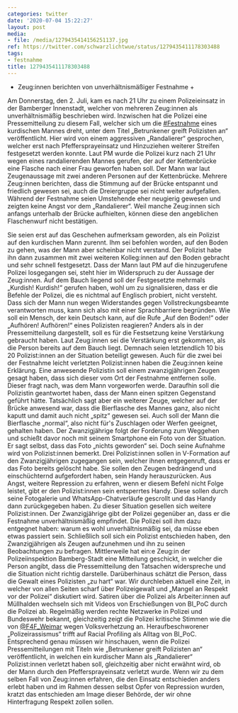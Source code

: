 ```yaml
---
categories: twitter
date: '2020-07-04 15:22:27'
layout: post
media:
- file: /media/1279435414156251137.jpg
ref: https://twitter.com/schwarzlichtwue/status/1279435411178303488
tags:
- festnahme
title: 1279435411178303488
---
```

+ Zeug:innen berichten von unverhältnismäßiger Festnahme + 



Am Donnerstag, den 2. Juli, kam es nach 21 Uhr zu einem Polizeieinsatz in der Bamberger Innenstadt, welcher von mehreren Zeug:innen als unverhältnismäßig beschrieben wird.
Inzwischen hat die Polizei eine Pressemitteilung zu diesem Fall, welcher sich um die [#Festnahme](/t/festnahme) eines kurdischen Mannes dreht, unter dem Titel „Betrunkener greift Polizisten an“ veröffentlicht. 
Hier wird von einem aggressiven „Randalierer“ gesprochen, welcher erst nach Pfeffersprayeinsatz und Hinzuziehen weiterer Streifen festgesetzt werden konnte.
Laut PM wurde die Polizei kurz nach 21 Uhr wegen eines randalierenden Mannes gerufen, der auf der Kettenbrücke eine Flasche nach einer Frau geworfen haben soll. Der Mann war laut Zeugenaussage mit zwei anderen Personen auf der Kettenbrücke.
Mehrere Zeug:innen berichten, dass die Stimmung auf der Brücke entspannt und friedlich gewesen sei, auch die Dreiergruppe sei nicht weiter aufgefallen. Während der Festnahme seien Umstehende eher neugierig gewesen und zeigten keine Angst vor dem „Randalierer“.
Weil manche Zeug:innen sich anfangs unterhalb der Brücke aufhielten, können diese den angeblichen Flaschenwurf nicht bestätigen. 



Sie seien erst auf das Geschehen aufmerksam geworden, als ein Polizist auf den kurdischen Mann zurennt.
Ihm sei befohlen worden, auf den Boden zu gehen, was der Mann aber scheinbar nicht verstand. Der Polizist habe ihn dann zusammen mit zwei weiteren Kolleg:innen auf den Boden gebracht und sehr schnell festgesetzt.
Dass der Mann laut PM auf die hinzugerufene Polizei losgegangen sei, steht hier im Widerspruch zu der Aussage der Zeug:innen.
Auf dem Bauch liegend soll der Festgesetzte mehrmals „Kurdish! Kurdish!“ gerufen haben, wohl um zu signalisieren, dass er die Befehle der Polizei, die es nichtmal auf Englisch probiert, nicht versteht.
Dass sich der Mann nun wegen Widerstandes gegen Vollstreckungsbeamte verantworten muss, kann sich also mit einer Sprachbarriere begründen. Wie soll ein Mensch, der kein Deutsch kann, auf die Rufe „Auf den Boden!“ oder „Aufhören! Aufhören!“ eines Polizisten reagieren?
Anders als in der Pressemitteilung dargestellt, soll es für die Festsetzung keine Verstärkung gebraucht haben. Laut Zeug:innen sei die Verstärkung erst gekommen, als die Person bereits auf dem Bauch liegt.
Demnach seien letztendlich 10 bis 20 Polizist:innen an der Situation beteiligt gewesen. Auch für die zwei bei der Festnahme leicht verletzten Polizist:innen haben die Zeug:innen keine Erklärung.
Eine anwesende Polizistin soll einem zwanzigjährigen Zeugen gesagt haben, dass sich dieser vom Ort der Festnahme entfernen solle.
Dieser fragt nach, was dem Mann vorgeworfen werde. Daraufhin soll die Polizistin geantwortet haben, dass der Mann einen spitzen Gegenstand geführt hätte. Tatsächlich sagt aber ein weiterer Zeuge, welcher auf der Brücke anwesend war, dass die Bierflasche des Mannes ganz, also nicht kaputt und damit auch nicht „spitz“ gewesen sei. Auch soll der Mann die Bierflasche „normal“, also nicht für's Zuschlagen oder Werfen geeignet, gehalten haben.
Der Zwanzigjährige folgt der Forderung zum Weggehen und schießt davor noch mit seinem Smartphone ein Foto von der Situation. Er sagt selbst, dass das Foto „nichts geworden“ sei. Doch seine Aufnahme wird von Polizist:innen bemerkt.
Drei Polizist:innen sollen in V-Formation auf den Zwanzigjährigen zugegangen sein, welcher ihnen entgegenruft, dass er das Foto bereits gelöscht habe. Sie sollen den Zeugen bedrängend und einschüchternd aufgefordert haben, sein Handy herauszurücken.
Aus Angst, weitere Repression zu erfahren, wenn er diesem Befehl nicht Folge leistet, gibt er den Polizist:innen sein entsperrtes Handy. Diese sollen durch seine Fotogalerie und WhatsApp-Chatverläufe gescrollt und das Handy dann zurückgegeben haben.
Zu dieser Situation gesellen sich weitere Polizist:innen. Der Zwanzigjährige gibt der Polizei gegenüber an, dass er die Festnahme unverhältnismäßig empfindet. Die Polizei soll ihm dazu entgegnet haben: warum es wohl unverhältnismäßig sei, da müsse eben etwas passiert sein.
Schließlich soll sich ein Polizist entschieden haben, den Zwanzigjährigen als Zeugen aufzunehmen und ihn zu seinen Beobachtungen zu befragen.
Mittlerweile hat ein:e Zeug:in der Polizeiinspektion Bamberg-Stadt eine Mitteilung geschickt, in welcher die Person angibt, dass die Pressemitteilung den Tatsachen widerspreche und die Situation nicht richtig darstelle.
Darüberhinaus schätzt die Person, dass die Gewalt eines Polizisten „zu hart“ war.
Wir durchleben aktuell eine Zeit, in welcher von allen Seiten scharf über Polizeigewalt und „Mangel an Respekt vor der Polizei“ diskutiert wird. Satiren über die Polizei als Arbeiter:innen auf Müllhalden wechseln sich mit Videos von Erschießungen von BI_PoC durch die Polizei ab.
Regelmäßig werden rechte Netzwerke in Polizei und Bundeswehr bekannt, gleichzeitig zeigt die Polizei kritische Stimmen wie die von [@F4F_Weimar](https://twitter.com/F4F_Weimar) wegen Volksverhetzung an. Heraufbeschworener „Polizeirassismus“ trifft auf Racial Profiling als Alltag von BI_PoC.
Entsprechend genau müssen wir hinschauen, wenn die Polizei Pressemitteilungen mit Titeln wie „Betrunkener greift Polizisten an“ veröffentlicht, in welchen ein kurdischer Mann als „Randalierer“ Polizist:innen verletzt haben soll, gleichzeitig aber nicht erwähnt wird, ob der Mann durch den Pfeffersprayeinsatz verletzt wurde. Wenn wir zu dem selben Fall von Zeug:innen erfahren, die den Einsatz entschieden anders erlebt haben und im Rahmen dessen selbst Opfer von Repression wurden, kratzt das entschieden am Image dieser Behörde, der wir ohne Hinterfragung Respekt zollen sollen.
